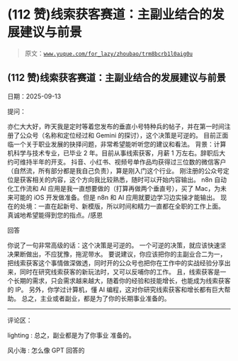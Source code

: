 # (112 赞)线索获客赛道：主副业结合的发展建议与前景

> 原文：[`www.yuque.com/for_lazy/zhoubao/trm8bcrb1l0aig0u`](https://www.yuque.com/for_lazy/zhoubao/trm8bcrb1l0aig0u)

## (112 赞)线索获客赛道：主副业结合的发展建议与前景

日期：2025-09-13

提问：

亦仁大大好，昨天我是定时等着您发布的垂直小号特种兵的帖子，并在第一时间注册了公众号（名称和定位经过和 Gemini 的探讨），这个决策是可逆的。
目前正面临一个关于职业发展的抉择问题，非常希望能听听您的建议和看法。
背景：计算机科学与技术专业，已毕业 2 年。目前从事线索获客，月薪 1 万左右。辞职后大约可维持半年的开支。
抖音、小红书、视频号单作品均获得过三位数的微信客户（自然流，所有部分都是我自己负责），算是刚入门这个行业。
刚注册的公众号定位是获客相关的内容，这个方向我比较熟悉，随时可以开始内容输出。
n8n 自动化工作流和 AI 应用是我一直想要做的（打算再做两个垂直号），买了 Mac，为未来可能的 iOS 开发做准备。但是 n8n 和 AI 应用就要边学习边实操才能输出。
现在的处境：一直在起新号、新模版，所以时间和精力一直都在全职的工作上面。 真诚地希望能得到您的指点。/感恩

回答

你说了一句非常高级的话：这个决策是可逆的。 一个可逆的决策，就应该快速坚决果断做出，不应犹豫，拖泥带水。
要说建议，你应该把你的主副业合二为一，把线索获客这个事情做深做透，同时开的公众号也把你在工作中的实战经验分享出来，同时在研究线索获客的新玩法时，又可以反哺你的工作。
且，线索获客是一个长期的需求，只会需求越来越大，随着你的经验和技能增长，也能成为线索获客的 IP。 另外，你学过计算机，懂 AI
编程，这对你研究线索获客和增长都有巨大帮助。 总之，主业或者副业，都是为了你的长期事业准备的。

* * *

评论区：

lighting : 总之，副业都是为了你事业 准备的。

风小海 : 怎么像 GPT 回答的